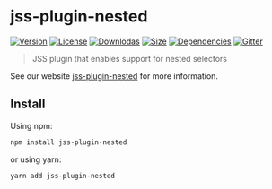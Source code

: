 # jss-plugin-nested

[![Version](https://img.shields.io/npm/v/jss-plugin-nested.svg?style=flat)](https://npmjs.org/package/jss-plugin-nested)
[![License](https://img.shields.io/npm/l/jss-plugin-nested.svg?style=flat)](https://github.com/cssinjs/jss/blob/master/LICENSE)
[![Downlodas](https://img.shields.io/npm/dm/jss-plugin-nested.svg?style=flat)](https://npmjs.org/package/jss-plugin-nested)
[![Size](https://img.shields.io/bundlephobia/minzip/jss-plugin-nested.svg?style=flat)](https://npmjs.org/package/jss-plugin-nested)
[![Dependencies](https://img.shields.io/david/cssinjs/jss.svg?path=packages%2Fjss-plugin-nested&style=flat)](https://npmjs.org/package/jss-plugin-nested)
[![Gitter](https://badges.gitter.im/JoinChat.svg)](https://gitter.im/cssinjs/lobby)

> JSS plugin that enables support for nested selectors

See our website [jss-plugin-nested](https://cssinjs.org/jss-plugin-nested?v=v10.3.0) for more information.

## Install

Using npm:

```sh
npm install jss-plugin-nested
```

or using yarn:

```sh
yarn add jss-plugin-nested
```
